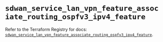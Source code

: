 # `sdwan_service_lan_vpn_feature_associate_routing_ospfv3_ipv4_feature`

Refer to the Terraform Registry for docs: [`sdwan_service_lan_vpn_feature_associate_routing_ospfv3_ipv4_feature`](https://registry.terraform.io/providers/ciscodevnet/sdwan/0.8.0/docs/resources/service_lan_vpn_feature_associate_routing_ospfv3_ipv4_feature).
